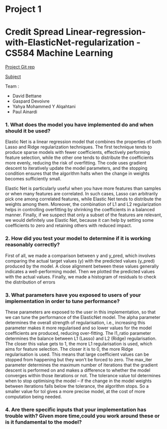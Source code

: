# Project 1 


# Credit Spread Linear-regression-with-ElasticNet-regularization - CS584 Machine Learning

[Project Git rep](https://github.com/PaulAnrd/Credit-Spread-Linear-regression-with-ElasticNet-regularization/tree/main)

[Subject](https://github.com/Fall2024CS584/Project1)

Team :
- David Bettane
- Gaspard Devoivre
- Yahya Mohammed Y Alqahtani 
- Paul Ainardi


### 1. What does the model you have implemented do and when should it be used?
Elastic Net is a linear regression model that combines the properties of both Lasso and Ridge regularization techniques. The first technique tends to produce sparse models with fewer coefficients, effectively performing feature selection, while the other one tends to distribute the coefficients more evenly, reducing the risk of overfitting. The code uses gradient descent to iteratively update the model parameters, and the stopping condition ensures that the algorithm halts when the change in weights becomes sufficiently small.

Elastic Net is particularly useful when you have more features than samples or when many features are correlated. In such cases, Lasso can arbitrarily pick one among correlated features, while Elastic Net tends to distribute the weights among them. Moreover, the combination of L1 and L2 regularization helps in controlling overfitting by shrinking the coefficients in a balanced manner. Finally, if we suspect that only a subset of the features are relevant, we would definitely use Elastic Net, because it can help by setting some coefficients to zero and retaining others with reduced impact.




### 2. How did you test your model to determine if it is working reasonably correctly?
First of all, we made a comparison between y and y_pred, which involves comparing the actual target values (y) with the predicted values (y_pred) produced by the model. A close alignment between these values generally indicates a well-performing model. Then we plotted the predicted values with the actual values. Finally, we made a histogram of residuals to check the distribution of errors


### 3. What parameters have you exposed to users of your implementation in order to tune performance?
These parameters are exposed to the user in this implementation, so that we can tune the performance of the ElasticNet model. The alpha parameter determines the overall strength of regularisation, i.e., increasing this parameter makes it more regularised and so lower values for the model coefficients are produced, reducing over-fitting. The l1_ratio parameter determines the balance between L1 (Lasso) and L2 (Ridge) regularisation. The closer this value gets to 1, the more L1 regularisation is used, which aims for feature selection. The closer it is to 0, the more Ridge regularisation is used. This means that large coefficient values can be stopped from happening but they won’t be forced to zero. The max_iter parameter determines the maximum number of iterations that the gradient descent is performed on and makes a difference to whether the model converges within those iterations or not. The tolerance value tol determines when to stop optimising the model – if the change in the model weights between iterations falls below the tolerance, the algorithm stops. So a smaller value for tol gives a more precise model, at the cost of more computation being needed.


### 4. Are there specific inputs that your implementation has trouble with? Given more time,could you work around these or is it fundamental to the model?
